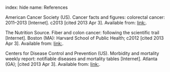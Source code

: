 index: hide
name: References

American Cancer Society (US). Cancer facts and figures: colorectal cancer: 2011–2013 [Internet]. c2013 [cited 2013 Apr 3]. Available from: <link:>.

The Nutrition Source. Fiber and colon cancer: following the scientific trail [Internet]. Boston (MA): Harvard School of Public Health; c2012 [cited 2013 Apr 3]. Available from: <link:>.


Centers for Disease Control and Prevention (US). Morbidity and mortality weekly report: notifiable diseases and mortality tables [Internet]. Atlanta (GA); [cited 2013 Apr 3].  Available from: <link:>.
